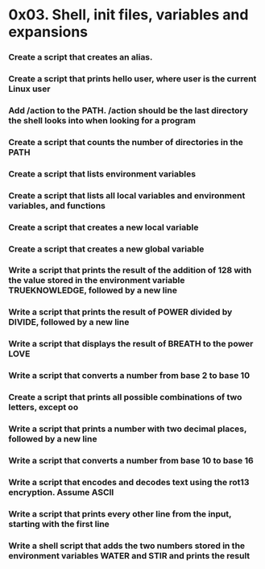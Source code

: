 # 0x03. Shell, init files, variables and expansions

### Create a script that creates an alias.
### Create a script that prints hello user, where user is the current Linux user
### Add /action to the PATH. /action should be the last directory the shell looks into when looking for a program
### Create a script that counts the number of directories in the PATH
### Create a script that lists environment variables
### Create a script that lists all local variables and environment variables, and functions
### Create a script that creates a new local variable
### Create a script that creates a new global variable
### Write a script that prints the result of the addition of 128 with the value stored in the environment variable TRUEKNOWLEDGE, followed by a new line
### Write a script that prints the result of POWER divided by DIVIDE, followed by a new line
### Write a script that displays the result of BREATH to the power LOVE
### Write a script that converts a number from base 2 to base 10
### Create a script that prints all possible combinations of two letters, except oo
### Write a script that prints a number with two decimal places, followed by a new line
### Write a script that converts a number from base 10 to base 16
### Write a script that encodes and decodes text using the rot13 encryption. Assume ASCII
### Write a script that prints every other line from the input, starting with the first line
### Write a shell script that adds the two numbers stored in the environment variables WATER and STIR and prints the result
